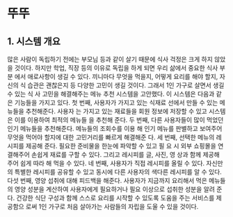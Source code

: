 <h1>뚜뚜</h1>
<h2> 1. 시스템 개요 </h2>
<p>많은 사람이 독립하기 전에는 부모님 등과 같이 살기 때문에 식사 걱정은 크게 하지 않았
을 것이다. 하지만 학업, 직장 등의 이유로 독립을 하게 되면 우리 삶에서 중요한 식사 부분
에서 애로사항이 생길 수 있다. 끼니마다 무엇을 먹을지, 어떻게 요리를 해야 할지, 자신의 식
습관은 괜찮은지 등 다양한 고민이 생길 것이다. 그래서 1인 가구로 살면서 생길 수 있는 식
사 고민을 해결해주는 메뉴 추천 시스템을 고안했다.
이 시스템은 다음과 같은 기능들을 가지고 있다.
첫 번째, 사용자가 가지고 있는 식재료 선에서 만들 수 있는 메뉴들을 추천해준다. 사용자
는 가지고 있는 재료들을 회원 정보에 저장할 수 있고 시스템은 이를 이용하여 최적의 메뉴들
을 추천해 준다.
두 번째, 다른 사용자들이 많이 먹었던 인기 메뉴들을 추천해준다. 메뉴들의 조회수를 이용
해 인기 메뉴를 판별하고 보여주어 무엇을 먹어야 할지에 대한 고민거리를 빠르게 해결해준
다.
세 번째, 선택한 메뉴의 레시피를 제공해 준다. 필요한 준비물을 한눈에 파악할 수 있고 필
요 시 외부 쇼핑몰을 연결해주어 손쉽게 재료를 구할 수 있다. 그리고 레시피를 글, 사진, 영
상과 함께 제공해 주어 쉽게 따라 해 먹을 수 있다.
네 번째, 사용자가 직접 레시피를 올릴 수 있다. 자신만의 특별한 레시피를 공유할 수 있고
동시에 다른 사용자의 색다른 레시피를 알 수 있다.
다섯 번째, 영양 섭취에 대해 피드백을 해준다. 사용자가 지금까지 요리해서 먹은 메뉴들의
영양 성분을 계산하여 사용자에게 필요하거나 필요 이상으로 섭취한 성분을 알려 준다.
건강한 식단 구성과 함께 스스로 요리를 시작할 수 있도록 도움을 주는 서비스를 제공함으
로써 1인 가구로 처음 살아가는 사람들의 자립을 도울 수 있을 것이다.</p>
